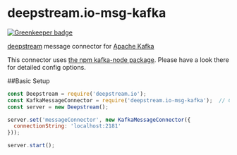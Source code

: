deepstream.io-msg-kafka
===================

[![Greenkeeper badge](https://badges.greenkeeper.io/deepstreamIO/deepstream.io-msg-kafka.svg)](https://greenkeeper.io/)

[deepstream](http://deepstream.io) message connector for [Apache Kafka](http://kafka.apache.org/)

This connector uses [the npm kafka-node package](https://www.npmjs.com/package/kafka-node).
Please have a look there for detailed config options.

##Basic Setup

```javascript
const Deepstream = require('deepstream.io');
const KafkaMessageConnector = require('deepstream.io-msg-kafka');  // Currently there is no npm package. Coming soon!
const server = new Deepstream();

server.set('messageConnector', new KafkaMessageConnector({
  connectionString: 'localhost:2181'
}));

server.start();
```
